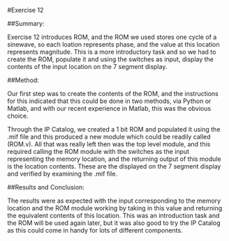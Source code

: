 #Exercise 12

##Summary:

Exercise 12 introduces ROM, and the ROM we used stores one cycle of a sinewave, so each loation represents phase, and the value at this location represents magnitude. This is a more introductory task and so we had to create the ROM, populate it and using the switches as input, display the contents of the input location on the 7 segment display.


##Method:

Our first step was to create the contents of the ROM, and the instructions for this indicated that this could be done in two methods, via Python or Matlab, and with our recent experience in Matlab, this was the obvious choice. 

Through the IP Catalog, we created a 1 bit ROM and populated it using the .mif file and this produced a new module which could be readily called (ROM.v). All that was really left then was the top level module, and this required calling the ROM module with the switches as the input representing the memory location, and the returning output of this module is the location contents. These are the displayed on the 7 segment display and verified by examining the .mif file.


##Results and Conclusion:

The results were as expected with the input corresponding to the memory location and the ROM module working by taking in this value and returning the equivalent contents of this location. This was an introduction task and the ROM will be used again later, but it was also good to try the IP Catalog as this could come in handy for lots of different components.
